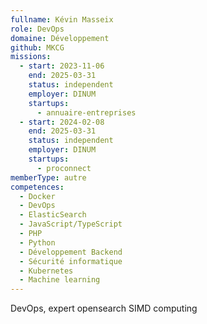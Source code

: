```yaml
---
fullname: Kévin Masseix
role: DevOps
domaine: Développement
github: MKCG
missions:
  - start: 2023-11-06
    end: 2025-03-31
    status: independent
    employer: DINUM
    startups:
      - annuaire-entreprises
  - start: 2024-02-08
    end: 2025-03-31
    status: independent
    employer: DINUM
    startups:
      - proconnect
memberType: autre
competences:
  - Docker
  - DevOps
  - ElasticSearch
  - JavaScript/TypeScript
  - PHP
  - Python
  - Développement Backend
  - Sécurité informatique
  - Kubernetes
  - Machine learning
---
```

DevOps, expert opensearch  SIMD computing